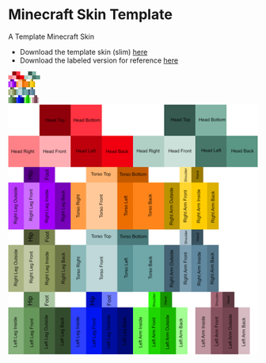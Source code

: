 # Minecraft Skin Template
 A Template Minecraft Skin
- Download the template skin (slim) [here](https://github.com/Signynt/minecraft-skin-template/blob/ab869620d45a84210f0225061315ea22b1b177d3/minecraft-skin-template.png)
- Download the labeled version for reference [here](https://github.com/Signynt/minecraft-skin-template/blob/ab869620d45a84210f0225061315ea22b1b177d3/minecraft-skin-template-labeled.png)

![image](https://github.com/Signynt/minecraft-skin-template/blob/ab869620d45a84210f0225061315ea22b1b177d3/minecraft-skin-template.png)
![image](https://github.com/Signynt/minecraft-skin-template/blob/ab869620d45a84210f0225061315ea22b1b177d3/minecraft-skin-template-labeled.png)

